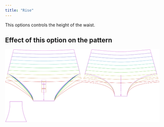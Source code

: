 ```yaml
---
title: "Rise"
---
```


This options controls the height of the waist.



## Effect of this option on the pattern
![This image shows the effect of this option by superimposing several variants that have a different value for this option](unice_rise_sample.svg "Effect of this option on the pattern")


